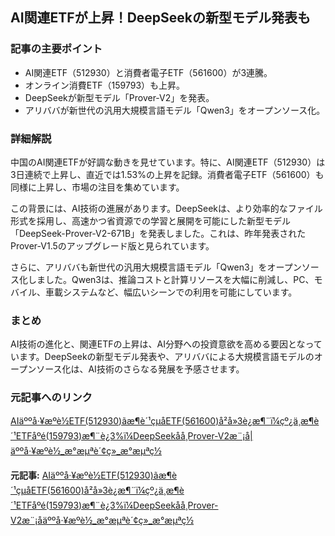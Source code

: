 ## AI関連ETFが上昇！DeepSeekの新型モデル発表も

### 記事の主要ポイント

* AI関連ETF（512930）と消費者電子ETF（561600）が3連騰。
* オンライン消費ETF（159793）も上昇。
* DeepSeekが新型モデル「Prover-V2」を発表。
* アリババが新世代の汎用大規模言語モデル「Qwen3」をオープンソース化。

### 詳細解説

中国のAI関連ETFが好調な動きを見せています。特に、AI関連ETF（512930）は3日連続で上昇し、直近では1.53%の上昇を記録。消費者電子ETF（561600）も同様に上昇し、市場の注目を集めています。

この背景には、AI技術の進展があります。DeepSeekは、より効率的なファイル形式を採用し、高速かつ省資源での学習と展開を可能にした新型モデル「DeepSeek-Prover-V2-671B」を発表しました。これは、昨年発表されたProver-V1.5のアップグレード版と見られています。

さらに、アリババも新世代の汎用大規模言語モデル「Qwen3」をオープンソース化しました。Qwen3は、推論コストと計算リソースを大幅に削減し、PC、モバイル、車載システムなど、幅広いシーンでの利用を可能にしています。

### まとめ

AI技術の進化と、関連ETFの上昇は、AI分野への投資意欲を高める要因となっています。DeepSeekの新型モデル発表や、アリババによる大規模言語モデルのオープンソース化は、AI技術のさらなる発展を予感させます。

### 元記事へのリンク

[AIäººå·¥æºè½ETF(512930)ãæ¶è´¹çµå­ETF(561600)å²å»3è¿æ¶¨ï¼çº¿ä¸æ¶è´¹ETFåºé(159793)æ¶¨è¿3%ï¼DeepSeekåå¸Prover-V2æ¨¡å|äººå·¥æºè½_æ°æµªè´¢ç»_æ°æµªç½](https://finance.sina.com.cn/roll/2024-05-06/doc-inaywzmv3978765.shtml)


**元記事:** [AIäººå·¥æºè½ETF(512930)ãæ¶è´¹çµå­ETF(561600)å²å»3è¿æ¶¨ï¼çº¿ä¸æ¶è´¹ETFåºé(159793)æ¶¨è¿3%ï¼DeepSeekåå¸Prover-V2æ¨¡åäººå·¥æºè½_æ°æµªè´¢ç»_æ°æµªç½](https://finance.sina.com.cn/jjxw/2025-05-06/doc-inevqtxf0874606.shtml)